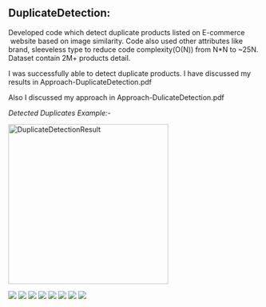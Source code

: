 ## **DuplicateDetection:**

Developed code which detect duplicate products listed on E-commerce
 website based on image similarity. Code also used other attributes like brand, sleeveless type to reduce code
complexity(O(N)) from N*N to ~25N. Dataset contain 2M+ products detail. 

I was successfully able to detect duplicate products. I have discussed
my results in Approach-DuplicateDetection.pdf

Also I discussed my approach in Approach-DulicateDetection.pdf

_Detected Duplicates Example:-_

<img width="320" alt="DuplicateDetectionResult" src="https://user-images.githubusercontent.com/31820715/54994301-f05b4b80-4fe9-11e9-8ec0-12339ed9c7a9.PNG">

![](media/DuplicateDetection1.jpg)
![](media/DuplicateDetection2.jpg)
![](media/DuplicateDetection3.jpg)
![](media/DuplicateDetection4.jpg)
![](media/DuplicateDetection5.jpg)
![](media/DuplicateDetection6.jpg)
![](media/DuplicateDetection7.jpg)
![](media/DuplicateDetection8.jpg)
